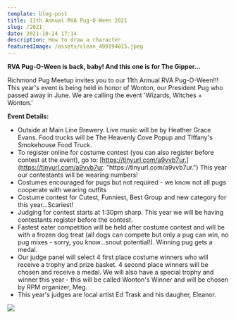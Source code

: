 ```yaml
---
template: blog-post
title: 11th Annual RVA Pug-O-Ween 2021
slug: /2021_
date: 2021-10-24 17:14
description: How to draw a character
featuredImage: /assets/clean_499194015.jpeg
---
```

**RVA Pug-O-Ween is back, baby! And this one is for The Gipper...**

Richmond Pug Meetup invites you to our 11th Annual RVA Pug-O-Ween!!!
This year's event is being held in honor of Wonton, our President Pug who passed away in June. We are calling the event 'Wizards, Witches + Wonton.'

**Event Details:**

* Outside at Main Line Brewery. Live music will be by Heather Grace Evans. Food trucks will be The Heavenly Cove Popup and TIffany's Smokehouse Food Truck.
* To register online for costume contest (you can also register before contest at the event), go to: [https://tinyurl.com/a9vvb7ur.](https://tinyurl.com/a9vvb7ur. "https\://tinyurl.com/a9vvb7ur.") This year our contestants will be wearing numbers!
* Costumes encouraged for pugs but not required - we know not all pugs cooperate with wearing outfits
* Costume contest for Cutest, Funniest, Best Group and new category for this year...Scariest!
* Judging for contest starts at 1:30pm sharp. This year we will be having contestants register before the contest.
* Fastest eater competition will be held after costume contest and will be with a frozen dog treat (all dogs can compete but only a pug can win, no pug mixes - sorry, you know...snout potential!). Winning pug gets a medal.
* Our judge panel will select 4 first place costume winners who will receive a trophy and prize basket. 4 second place winners will be chosen and receive a medal. We will also have a special trophy and winner this year - this will be called Wonton's Winner and will be chosen by RPM organizer, Meg.
* This year's judges are local artist Ed Trask and his daugher, Eleanor.

![](/assets/highres_499731247.jpeg)
